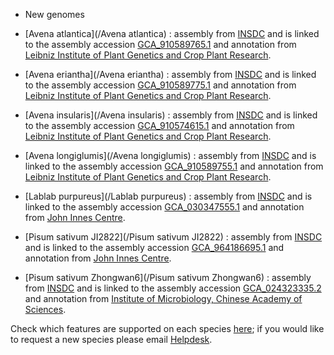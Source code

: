 - New genomes

- [Avena atlantica](/Avena atlantica) : assembly from [INSDC](http://www.insdc.org) and is linked to the assembly accession [GCA_910589765.1](https://www.ebi.ac.uk/ena/browser/view/GCA_910589765.1/) and annotation from [Leibniz Institute of Plant Genetics and Crop Plant Research](https://www.ipk-gatersleben.de/en/).
    
- [Avena eriantha](/Avena eriantha) : assembly from [INSDC](http://www.insdc.org) and is linked to the assembly accession [GCA_910589775.1](https://www.ebi.ac.uk/ena/browser/view/GCA_910589775.1/) and annotation from [Leibniz Institute of Plant Genetics and Crop Plant Research](https://www.ipk-gatersleben.de/en/).

- [Avena insularis](/Avena insularis) : assembly from [INSDC](http://www.insdc.org) and is linked to the assembly accession [GCA_910574615.1](https://www.ebi.ac.uk/ena/browser/view/GCA_910574615.1/) and annotation from [Leibniz Institute of Plant Genetics and Crop Plant Research](https://www.ipk-gatersleben.de/en/).

- [Avena longiglumis](/Avena longiglumis) : assembly from [INSDC](http://www.insdc.org) and is linked to the assembly accession [GCA_910589755.1](https://www.ebi.ac.uk/ena/browser/view/GCA_910589755.1/) and annotation from [Leibniz Institute of Plant Genetics and Crop Plant Research](https://www.ipk-gatersleben.de/en/).

- [Lablab purpureus](/Lablab purpureus) : assembly from [INSDC](http://www.insdc.org) and is linked to the assembly accession [GCA_030347555.1](https://www.ebi.ac.uk/ena/browser/view/GCA_030347555.1/) and annotation from [John Innes Centre](https://www.jic.ac.uk/).

- [Pisum sativum JI2822](/Pisum sativum JI2822) : assembly from [INSDC](http://www.insdc.org) and is linked to the assembly accession [GCA_964186695.1](https://www.ebi.ac.uk/ena/browser/view/GCA_964186695.1/) and annotation from [John Innes Centre](https://www.jic.ac.uk/).

- [Pisum sativum Zhongwan6](/Pisum sativum Zhongwan6) : assembly from [INSDC](http://www.insdc.org) and is linked to the assembly accession [GCA_024323335.2](https://www.ebi.ac.uk/ena/browser/view/GCA_024323335.2/) and annotation from [ Institute of Microbiology, Chinese Academy of Sciences](https://english.im.cas.cn).


Check which features are supported on each species [here](/species.html); if you would like to request a new species please email [Helpdesk](http://plants.ensembl.org/Help/Contact).